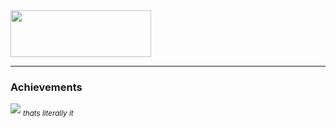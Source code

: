 <img height="75px" width="225px" src="https://komarev.com/ghpvc/?username=dacoder101&label=pog+viewssssss&color=green">
<hr>
<h3>Achievements</h3>
<img src="https://user-images.githubusercontent.com/107454678/220548624-031f674f-1698-4022-8837-f33c2b1f572b.png">
<sub><i>thats literally it</i></sub>

